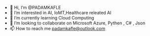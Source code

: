 - 👋 Hi, I’m @PADAMKAFLE
- 👀 I’m interested in AI, IoMT,Healthcare releated AI
- 🌱 I’m currently learning Cloud Computing
- 💞️ I’m looking to collaborate on Microsoft Azure, Pythen , C# , Json
- 📫 How to reach me padamkafle@outlook.com

<!---
PADAMKAFLE/PADAMKAFLE is a ✨ special ✨ repository because its `README.md` (this file) appears on your GitHub profile.
You can click the Preview link to take a look at your changes.
--->

